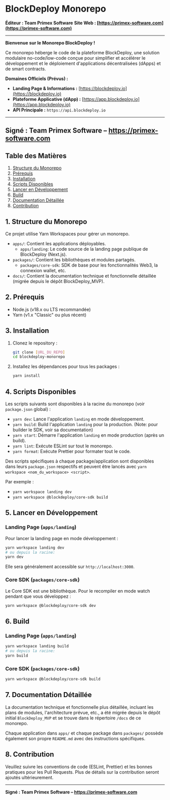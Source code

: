 # BlockDeploy Monorepo

**Éditeur : Team Primex Software**
**Site Web : [https://primex-software.com](https://primex-software.com)**

---

**Bienvenue sur le Monorepo BlockDeploy !**

Ce monorepo héberge le code de la plateforme BlockDeploy, une solution modulaire no-code/low-code conçue pour simplifier et accélérer le développement et le déploiement d'applications décentralisées (dApps) et de smart contracts.

**Domaines Officiels (Prévus) :**
*   **Landing Page & Informations :** [https://blockdeploy.io](https://blockdeploy.io)
*   **Plateforme Applicative (dApp) :** [https://app.blockdeploy.io](https://app.blockdeploy.io)
*   **API Principale :** `https://api.blockdeploy.io`

---
**Signé : Team Primex Software – https://primex-software.com**
---

## Table des Matières

1.  [Structure du Monorepo](#structure-du-monorepo)
2.  [Prérequis](#prérequis)
3.  [Installation](#installation)
4.  [Scripts Disponibles](#scripts-disponibles)
5.  [Lancer en Développement](#lancer-en-développement)
6.  [Build](#build)
7.  [Documentation Détaillée](#documentation-détaillée)
8.  [Contribution](#contribution)

## 1. Structure du Monorepo

Ce projet utilise Yarn Workspaces pour gérer un monorepo.

*   `apps/`: Contient les applications déployables.
    *   `apps/landing`: Le code source de la landing page publique de BlockDeploy (Next.js).
*   `packages/`: Contient les bibliothèques et modules partagés.
    *   `packages/core-sdk`: SDK de base pour les fonctionnalités Web3, la connexion wallet, etc.
*   `docs/`: Contient la documentation technique et fonctionnelle détaillée (migrée depuis le dépôt BlockDeploy_MVP).

## 2. Prérequis
*   Node.js (v18.x ou LTS recommandée)
*   Yarn (v1.x "Classic" ou plus récent)

## 3. Installation
1.  Clonez le repository :
    ```bash
    git clone [URL_DU_REPO]
    cd blockdeploy-monorepo
    ```
2.  Installez les dépendances pour tous les packages :
    ```bash
    yarn install
    ```

## 4. Scripts Disponibles

Les scripts suivants sont disponibles à la racine du monorepo (voir `package.json` global) :

*   `yarn dev`: Lance l'application `landing` en mode développement.
*   `yarn build`: Build l'application `landing` pour la production. (Note: pour builder le SDK, voir sa documentation)
*   `yarn start`: Démarre l'application `landing` en mode production (après un build).
*   `yarn lint`: Exécute ESLint sur tout le monorepo.
*   `yarn format`: Exécute Prettier pour formater tout le code.

Des scripts spécifiques à chaque package/application sont disponibles dans leurs `package.json` respectifs et peuvent être lancés avec `yarn workspace <nom_du_workspace> <script>`.

Par exemple :
*   `yarn workspace landing dev`
*   `yarn workspace @blockdeploy/core-sdk build`

## 5. Lancer en Développement

### Landing Page (`apps/landing`)
Pour lancer la landing page en mode développement :
```bash
yarn workspace landing dev
# ou depuis la racine:
yarn dev
```
Elle sera généralement accessible sur `http://localhost:3000`.

### Core SDK (`packages/core-sdk`)
Le Core SDK est une bibliothèque. Pour le recompiler en mode watch pendant que vous développez :
```bash
yarn workspace @blockdeploy/core-sdk dev
```

## 6. Build

### Landing Page (`apps/landing`)
```bash
yarn workspace landing build
# ou depuis la racine:
yarn build
```

### Core SDK (`packages/core-sdk`)
```bash
yarn workspace @blockdeploy/core-sdk build
```

## 7. Documentation Détaillée

La documentation technique et fonctionnelle plus détaillée, incluant les plans de modules, l'architecture prévue, etc., a été migrée depuis le dépôt initial `BlockDeploy_MVP` et se trouve dans le répertoire `/docs` de ce monorepo.

Chaque application dans `apps/` et chaque package dans `packages/` possède également son propre `README.md` avec des instructions spécifiques.

## 8. Contribution

Veuillez suivre les conventions de code (ESLint, Prettier) et les bonnes pratiques pour les Pull Requests.
Plus de détails sur la contribution seront ajoutés ultérieurement.

---
**Signé : Team Primex Software – https://primex-software.com**
